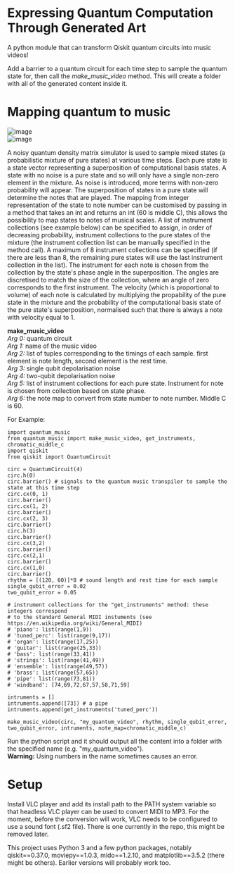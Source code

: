 # Expressing Quantum Computation Through Generated Art

A python module that can transform Qiskit quantum circuits into music videos!

Add a barrier to a quantum circuit for each time step to sample the quantum state for, then call the _make_music_video_ method. This will create a folder with all of the generated content inside it.

# Mapping quantum to music
  
![image](https://user-images.githubusercontent.com/6459545/177944433-b3ea5a8e-d750-47c6-a1e2-58357f3db3ce.png)  
![image](https://user-images.githubusercontent.com/6459545/177961479-e6dc704e-9fb1-43b1-858c-674c414a743a.png)

A noisy quantum density matrix simulator is used to sample mixed states (a probabilistic mixture of pure states) at various time steps. Each pure state is a state vector representing a superposition of computational basis states. A state with no noise is a pure state and so will only have a single non-zero element in the mixture. As noise is introduced, more terms with non-zero probability will appear. The superposition of states in a pure state will determine the notes that are played. The mapping from integer representation of the state to note number can be customised by passing in a method that takes an int and returns an int (60 is middle C), this allows the possibility to map states to notes of musical scales. A list of instrument collections (see example below) can be specified to assign, in order of decreasing probability, instrument collections to the pure states of the mixture (the instrument collection list can be manually specified in the method call). A maximum of 8 instrument collections can be specified (if there are less than 8, the remaining pure states will use the last instrument collection in the list). The instrument for each note is chosen from the collection by the state's phase angle in the superposition. The angles are discretised to match the size of the collection, where an angle of zero corresponds to the first instrument. The velocity (which is proportional to volume) of each note is calculated by multiplying the propability of the pure state in the mixture and the probability of the computational basis state of the pure state's superposition, normalised such that there is always a note with velocity equal to 1.  


**make_music_video**  
_Arg 0:_ quantum circuit  
_Arg 1:_ name of the music video  
_Arg 2:_ list of tuples corresponding to the timings of each sample. first element is note length, second element is the rest time.  
_Arg 3:_ single qubit depolarisation noise  
_Arg 4:_ two-qubit depolarisation noise  
_Arg 5:_ list of instrument collections for each pure state. Instrument for note is chosen from collection based on state phase.  
_Arg 6:_ the note map to convert from state number to note number. Middle C is 60.  


For Example:
```
import quantum_music
from quantum_music import make_music_video, get_instruments, chromatic_middle_c
import qiskit
from qiskit import QuantumCircuit

circ = QuantumCircuit(4)
circ.h(0)
circ.barrier() # signals to the quantum music transpiler to sample the state at this time step
circ.cx(0, 1)
circ.barrier()
circ.cx(1, 2)
circ.barrier()
circ.cx(2, 3)
circ.barrier()
circ.h(3)
circ.barrier()
circ.cx(3,2)
circ.barrier()
circ.cx(2,1)
circ.barrier()
circ.cx(1,0)
circ.barrier()
rhythm = [(120, 60)]*8 # sound length and rest time for each sample
single_qubit_error = 0.02
two_qubit_error = 0.05

# instrument collections for the "get_instruments" method: these integers correspond 
# to the standard General MIDI instuments (see https://en.wikipedia.org/wiki/General_MIDI)
# 'piano': list(range(1,9))
# 'tuned_perc': list(range(9,17))
# 'organ': list(range(17,25))
# 'guitar': list(range(25,33))
# 'bass': list(range(33,41))
# 'strings': list(range(41,49))
# 'ensemble': list(range(49,57))
# 'brass': list(range(57,65))
# 'pipe': list(range(73,81))
# 'windband': [74,69,72,67,57,58,71,59]
                    
intruments = []
intruments.append([73]) # a pipe
intruments.append(get_instruments('tuned_perc'))

make_music_video(circ, "my_quantum_video", rhythm, single_qubit_error, two_qubit_error, intruments, note_map=chromatic_middle_c)
```

Run the python script and it should output all the content into a folder with the specified name (e.g. "my_quantum_video").  
**Warning:** Using numbers in the name sometimes causes an error.

# Setup
Install VLC player and add its install path to the PATH system variable so that headless VLC player can be used to convert MIDI to MP3. For the moment, before the conversion will work, VLC needs to be configured to use a sound font (.sf2 file). There is one currently in the repo, this might be removed later.  
  
This project uses Python 3 and a few python packages, notably qiskit==0.37.0, moviepy==1.0.3, mido==1.2.10, and matplotlib==3.5.2 (there might be others). Earlier versions will probably work too.
